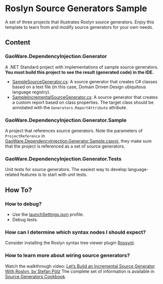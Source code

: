 # Roslyn Source Generators Sample

A set of three projects that illustrates Roslyn source generators. Enjoy this template to learn from and modify source generators for your own needs.

## Content
### GaoWare.DependencyInjection.Generator
A .NET Standard project with implementations of sample source generators.
**You must build this project to see the result (generated code) in the IDE.**

- [SampleSourceGenerator.cs](SampleSourceGenerator.cs): A source generator that creates C# classes based on a text file (in this case, Domain Driven Design ubiquitous language registry).
- [SampleIncrementalSourceGenerator.cs](SampleIncrementalSourceGenerator.cs): A source generator that creates a custom report based on class properties. The target class should be annotated with the `Generators.ReportAttribute` attribute.

### GaoWare.DependencyInjection.Generator.Sample
A project that references source generators. Note the parameters of `ProjectReference` in [GaoWare.DependencyInjection.Generator.Sample.csproj](../GaoWare.DependencyInjection.Generator.Sample/GaoWare.DependencyInjection.Generator.Sample.csproj), they make sure that the project is referenced as a set of source generators. 

### GaoWare.DependencyInjection.Generator.Tests
Unit tests for source generators. The easiest way to develop language-related features is to start with unit tests.

## How To?
### How to debug?
- Use the [launchSettings.json](Properties/launchSettings.json) profile.
- Debug tests.

### How can I determine which syntax nodes I should expect?
Consider installing the Roslyn syntax tree viewer plugin [Rossynt](https://plugins.jetbrains.com/plugin/16902-rossynt/).

### How to learn more about wiring source generators?
Watch the walkthrough video: [Let’s Build an Incremental Source Generator With Roslyn, by Stefan Pölz](https://youtu.be/azJm_Y2nbAI)
The complete set of information is available in [Source Generators Cookbook](https://github.com/dotnet/roslyn/blob/main/docs/features/source-generators.cookbook.md).